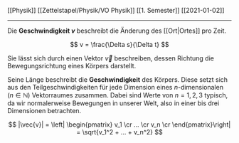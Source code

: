 [[Physik]] [[Zettelstapel/Physik/VO Physik]] [[1. Semester]] [[2021-01-02]]

---

Die **Geschwindigkeit $v$** beschreibt die Änderung des [[Ort|Ortes]] pro Zeit.

$$
v = \frac{\Delta s}{\Delta t}
$$

Sie lässt sich durch einen Vektor $\vec{v}$ beschreiben, dessen Richtung die Bewegungsrichtung eines Körpers darstellt.

Seine Länge beschreibt die **Geschwindigkeit** des Körpers. Diese setzt sich aus den Teilgeschwindigkeiten für jede Dimension eines $n$-dimensionalen ($n \in \mathbb N$) Vektorraumes zusammen. Dabei sind Werte von $n = {1,2,3}$ typisch, da wir normalerweise Bewegungen in unserer Welt, also in einer bis drei Dimensionen betrachten.

$$
|\vec{v}| = \left|
\begin{pmatrix}
v_1 \cr
... \cr
v_n \cr
\end{pmatrix}\right|
= \sqrt{v_1^2 + ... + v_n^2}
$$